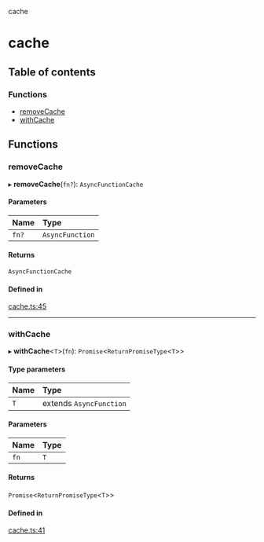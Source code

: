 cache

# cache

## Table of contents

### Functions

- [removeCache](README.md#removecache)
- [withCache](README.md#withcache)

## Functions

### removeCache

▸ **removeCache**(`fn?`): `AsyncFunctionCache`

#### Parameters

| Name | Type |
| :------ | :------ |
| `fn?` | `AsyncFunction` |

#### Returns

`AsyncFunctionCache`

#### Defined in

[cache.ts:45](https://github.com/xizher/nhz-utils/blob/f583067/src/cache/cache.ts#L45)

___

### withCache

▸ **withCache**<`T`\>(`fn`): `Promise`<`ReturnPromiseType`<`T`\>\>

#### Type parameters

| Name | Type |
| :------ | :------ |
| `T` | extends `AsyncFunction` |

#### Parameters

| Name | Type |
| :------ | :------ |
| `fn` | `T` |

#### Returns

`Promise`<`ReturnPromiseType`<`T`\>\>

#### Defined in

[cache.ts:41](https://github.com/xizher/nhz-utils/blob/f583067/src/cache/cache.ts#L41)
